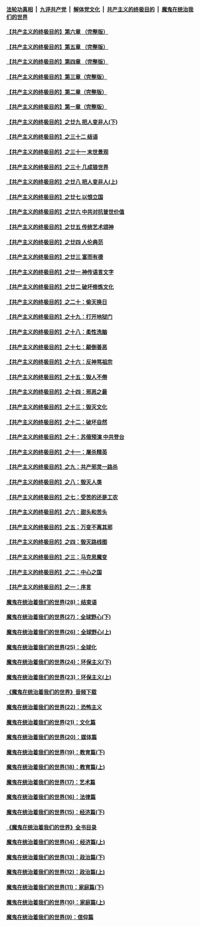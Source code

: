 

####  [法轮功真相](../../../../basic/blob/master/README.md?t=06281202) &nbsp;|&nbsp; [九评共产党](../../../../9ping.md/blob/master/README.md?t=06281202) &nbsp;|&nbsp; [解体党文化](../../../../jtdwh.md/blob/master/README.md?t=06281202)  &nbsp;|&nbsp; [共产主义的终极目的](../../../../gczydzjmd.md/blob/master/README.md?t=06281202) &nbsp;|&nbsp; [魔鬼在统治我们的世界](../../../../mgztzwmdsj.md/blob/master/README.md?t=06281202) 

#### [【共产主义的终极目的】第六章 （完整版）](../pages/nsc422/n11428913.md?t=06281202) 

#### [【共产主义的终极目的】第五章 （完整版）](../pages/nsc422/n11428912.md?t=06281202) 

#### [【共产主义的终极目的】第四章 （完整版）](../pages/nsc422/n11428907.md?t=06281202) 

#### [【共产主义的终极目的】第三章（完整版）](../pages/nsc422/n11428848.md?t=06281202) 

#### [【共产主义的终极目的】第二章（完整版）](../pages/nsc422/n11428831.md?t=06281202) 

#### [【共产主义的终极目的】第一章（完整版）](../pages/nsc422/n11417651.md?t=06281202) 

#### [【共产主义的终极目的】之廿九 把人变非人(下)](../pages/nsc422/n11344140.md?t=06281202) 

#### [【共产主义的终极目的】之三十二 结语](../pages/nsc422/n11360535.md?t=06281202) 

#### [【共产主义的终极目的】之三十一 末世景观](../pages/nsc422/n11351129.md?t=06281202) 

#### [【共产主义的终极目的】之三十 几成狼世界](../pages/nsc422/n11348280.md?t=06281202) 

#### [【共产主义的终极目的】之廿八 把人变非人(上)](../pages/nsc422/n11340492.md?t=06281202) 

#### [【共产主义的终极目的】之廿七 以恨立国](../pages/nsc422/n11336944.md?t=06281202) 

#### [【共产主义的终极目的】之廿六 中共对抗普世价值](../pages/nsc422/n11324785.md?t=06281202) 

#### [【共产主义的终极目的】之廿五 传统艺术颂神](../pages/nsc422/n11296396.md?t=06281202) 

#### [【共产主义的终极目的】之廿四 人伦典范](../pages/nsc422/n11296397.md?t=06281202) 

#### [【共产主义的终极目的】之廿三 富而有德](../pages/nsc422/n11283598.md?t=06281202) 

#### [【共产主义的终极目的】之廿一 神传语言文字](../pages/nsc422/n11263265.md?t=06281202) 

#### [【共产主义的终极目的】之廿二 破坏修炼文化](../pages/nsc422/n11245728.md?t=06281202) 

#### [【共产主义的终极目的】之二十：偷天换日](../pages/nsc422/n11238846.md?t=06281202) 

#### [【共产主义的终极目的】之十九：打开地狱门](../pages/nsc422/n11206376.md?t=06281202) 

#### [【共产主义的终极目的】之十八：柔性洗脑](../pages/nsc422/n11199994.md?t=06281202) 

#### [【共产主义的终极目的】之十七：颠倒善恶](../pages/nsc422/n11179782.md?t=06281202) 

#### [【共产主义的终极目的】之十六：反神骂祖宗](../pages/nsc422/n11166798.md?t=06281202) 

#### [【共产主义的终极目的】之十五：毁人不倦](../pages/nsc422/n11166792.md?t=06281202) 

#### [【共产主义的终极目的】之十四：邪恶之最](../pages/nsc422/n11150249.md?t=06281202) 

#### [【共产主义的终极目的】之十三：毁灭文化](../pages/nsc422/n11135227.md?t=06281202) 

#### [【共产主义的终极目的】之十二：破坏自然](../pages/nsc422/n11135214.md?t=06281202) 

#### [【共产主义的终极目的】之十：苏俄预演 中共登台](../pages/nsc422/n11118424.md?t=06281202) 

#### [【共产主义的终极目的】之十一：屠杀精英](../pages/nsc422/n11118442.md?t=06281202) 

#### [【共产主义的终极目的】之九：共产邪灵一路杀](../pages/nsc422/n11114139.md?t=06281202) 

#### [【共产主义的终极目的】之八：毁灭人类](../pages/nsc422/n11108503.md?t=06281202) 

#### [【共产主义的终极目的】之七：受苦的还是工农](../pages/nsc422/n11101809.md?t=06281202) 

#### [【共产主义的终极目的】之六：甜头和苦头](../pages/nsc422/n11096971.md?t=06281202) 

#### [【共产主义的终极目的】之五：万变不离其邪](../pages/nsc422/n11091285.md?t=06281202) 

#### [【共产主义的终极目的】之四：毁灭路线图](../pages/nsc422/n11086284.md?t=06281202) 

#### [【共产主义的终极目的】之三：马克思魔变](../pages/nsc422/n11061941.md?t=06281202) 

#### [【共产主义的终极目的】之二：中心之国](../pages/nsc422/n11047728.md?t=06281202) 

#### [【共产主义的终极目的】之一：序言](../pages/nsc422/n11086077.md?t=06281202) 

#### [魔鬼在统治着我们的世界(28)：结束语](../pages/nsc422/n10936246.md?t=06281202) 

#### [魔鬼在统治着我们的世界(27)：全球野心(下)](../pages/nsc422/n10928319.md?t=06281202) 

#### [魔鬼在统治着我们的世界(26)：全球野心(上)](../pages/nsc422/n10900318.md?t=06281202) 

#### [魔鬼在统治着我们的世界(25)：全球化](../pages/nsc422/n10788205.md?t=06281202) 

#### [魔鬼在统治着我们的世界(24)：环保主义(下)](../pages/nsc422/n10695307.md?t=06281202) 

#### [魔鬼在统治着我们的世界(23)：环保主义(上)](../pages/nsc422/n10688613.md?t=06281202) 

#### [《魔鬼在统治着我们的世界》音频下载](../pages/nsc422/n10635553.md?t=06281202) 

#### [魔鬼在统治着我们的世界(22)：恐怖主义](../pages/nsc422/n10614727.md?t=06281202) 

#### [魔鬼在统治着我们的世界(21)：文化篇](../pages/nsc422/n10597706.md?t=06281202) 

#### [魔鬼在统治着我们的世界(20)：媒体篇](../pages/nsc422/n10586579.md?t=06281202) 

#### [魔鬼在统治着我们的世界(19)：教育篇(下)](../pages/nsc422/n10564808.md?t=06281202) 

#### [魔鬼在统治着我们的世界(18)：教育篇(上)](../pages/nsc422/n10526970.md?t=06281202) 

#### [魔鬼在统治着我们的世界(17)：艺术篇](../pages/nsc422/n10499093.md?t=06281202) 

#### [魔鬼在统治着我们的世界(16)：法律篇](../pages/nsc422/n10485969.md?t=06281202) 

#### [魔鬼在统治着我们的世界(15)：经济篇(下)](../pages/nsc422/n10469975.md?t=06281202) 

#### [《魔鬼在统治着我们的世界》全书目录](../pages/nsc422/n10464261.md?t=06281202) 

#### [魔鬼在统治着我们的世界(14)：经济篇(上)](../pages/nsc422/n10457370.md?t=06281202) 

#### [魔鬼在统治着我们的世界(13)：政治篇(下)](../pages/nsc422/n10448270.md?t=06281202) 

#### [魔鬼在统治着我们的世界(12)：政治篇(上)](../pages/nsc422/n10444576.md?t=06281202) 

#### [魔鬼在统治着我们的世界(11)：家庭篇(下)](../pages/nsc422/n10440961.md?t=06281202) 

#### [魔鬼在统治着我们的世界(10)：家庭篇(上)](../pages/nsc422/n10435448.md?t=06281202) 

#### [魔鬼在统治着我们的世界(9)：信仰篇](../pages/nsc422/n10432159.md?t=06281202) 

